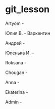# git_lesson

Artyom - 


Юлия В. - Варкентин


Андрей - 


Юленька И. - 


Roksana - 


Chougan - 


Anna - 


Ekaterina - 


Admin - 

